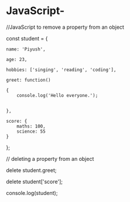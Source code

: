 # JavaScript-
//JavaScript to remove a property from an object


const student = { 

    name: 'Piyush',

    age: 23,
    
    hobbies: ['singing', 'reading', 'coding'],
    
    greet: function()
    
    {
        console.log('Hello everyone.');
        

    },
    
    score: {
        maths: 100,
        science: 55
    }
    
};

// deleting a property from an object

delete student.greet;

delete student['score'];

console.log(student);
